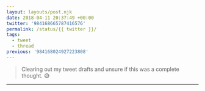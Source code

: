 ```yaml
---
layout: layouts/post.njk
date: 2018-04-11 20:37:49 +00:00
twitter: '984168665787416576'
permalink: /status/{{ twitter }}/
tags: 
  - tweet
  - thread
previous: '984168024927223808'
---
```


> Clearing out my tweet drafts and unsure if this was a complete thought. 😅

---

